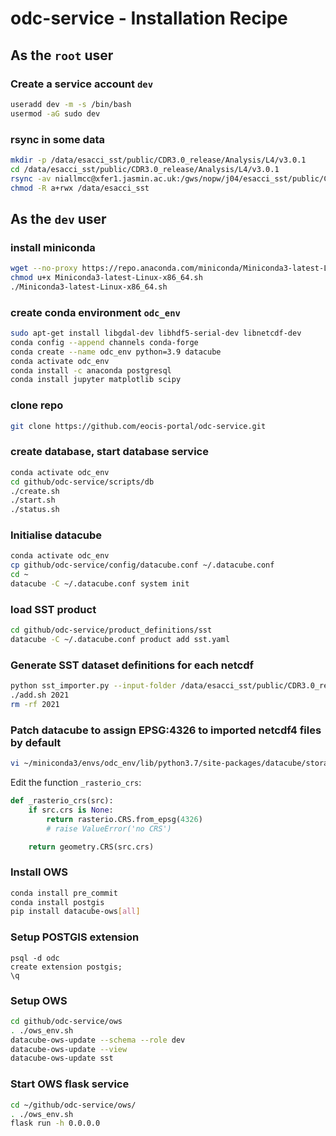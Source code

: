 
# odc-service - Installation Recipe

## As the `root` user

### Create a service account `dev`

```bash
useradd dev -m -s /bin/bash
usermod -aG sudo dev
```

### rsync in some data

```bash
mkdir -p /data/esacci_sst/public/CDR3.0_release/Analysis/L4/v3.0.1
cd /data/esacci_sst/public/CDR3.0_release/Analysis/L4/v3.0.1
rsync -av niallmcc@xfer1.jasmin.ac.uk:/gws/nopw/j04/esacci_sst/public/CDR3.0_release/Analysis/L4/v3.0.1/2021 .
chmod -R a+rwx /data/esacci_sst
```

## As the `dev` user

### install miniconda

```bash
wget --no-proxy https://repo.anaconda.com/miniconda/Miniconda3-latest-Linux-x86_64.sh
chmod u+x Miniconda3-latest-Linux-x86_64.sh
./Miniconda3-latest-Linux-x86_64.sh
```

### create conda environment `odc_env`

```bash
sudo apt-get install libgdal-dev libhdf5-serial-dev libnetcdf-dev
conda config --append channels conda-forge
conda create --name odc_env python=3.9 datacube
conda activate odc_env
conda install -c anaconda postgresql
conda install jupyter matplotlib scipy
```

### clone repo

```bash
git clone https://github.com/eocis-portal/odc-service.git
```

### create database, start database service

```bash
conda activate odc_env
cd github/odc-service/scripts/db
./create.sh
./start.sh
./status.sh
```

### Initialise datacube

```bash
conda activate odc_env
cp github/odc-service/config/datacube.conf ~/.datacube.conf
cd ~
datacube -C ~/.datacube.conf system init
```

### load SST product 

```bash
cd github/odc-service/product_definitions/sst
datacube -C ~/.datacube.conf product add sst.yaml
```

### Generate SST dataset definitions for each netcdf

```bash
python sst_importer.py --input-folder /data/esacci_sst/public/CDR3.0_release/Analysis/L4/v3.0.1 --start-date 2021-01-01 --end-date 2021-12-31
./add.sh 2021
rm -rf 2021
```

### Patch datacube to assign EPSG:4326 to imported netcdf4 files by default

```bash
vi ~/miniconda3/envs/odc_env/lib/python3.7/site-packages/datacube/storage/_rio.py
```

Edit the function `_rasterio_crs`:

```python
def _rasterio_crs(src):
    if src.crs is None:
        return rasterio.CRS.from_epsg(4326)
        # raise ValueError('no CRS')

    return geometry.CRS(src.crs)
```

### Install OWS

```bash
conda install pre_commit
conda install postgis
pip install datacube-ows[all]
```

### Setup POSTGIS extension

```
psql -d odc
create extension postgis;
\q
```

### Setup OWS

```bash
cd github/odc-service/ows
. ./ows_env.sh
datacube-ows-update --schema --role dev
datacube-ows-update --view
datacube-ows-update sst
```

### Start OWS flask service

```bash
cd ~/github/odc-service/ows/
. ./ows_env.sh
flask run -h 0.0.0.0
```


